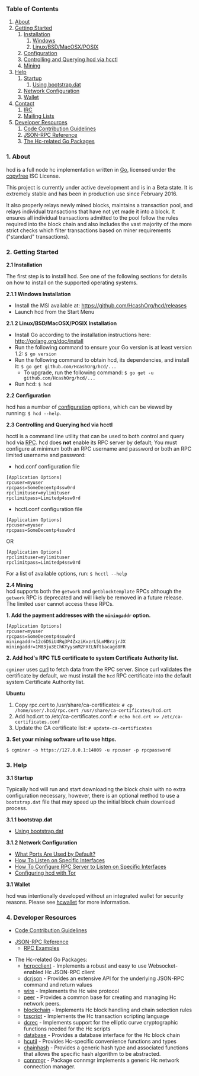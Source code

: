 ### Table of Contents
1. [About](#About)
2. [Getting Started](#GettingStarted)
    1. [Installation](#Installation)
        1. [Windows](#WindowsInstallation)
        2. [Linux/BSD/MacOSX/POSIX](#PosixInstallation)
    2. [Configuration](#Configuration)
    3. [Controlling and Querying hcd via hcctl](#HcctlConfig)
    4. [Mining](#Mining)
3. [Help](#Help)
    1. [Startup](#Startup)
        1. [Using bootstrap.dat](#BootstrapDat)
    2. [Network Configuration](#NetworkConfig)
    3. [Wallet](#Wallet)
4. [Contact](#Contact)
    1. [IRC](#ContactIRC)
    2. [Mailing Lists](#MailingLists)
5. [Developer Resources](#DeveloperResources)
    1. [Code Contribution Guidelines](#ContributionGuidelines)
    2. [JSON-RPC Reference](#JSONRPCReference)
    3. [The Hc-related Go Packages](#GoPackages)

<a name="About" />

### 1. About
hcd is a full node hc implementation written in [Go](http://golang.org),
licensed under the [copyfree](http://www.copyfree.org) ISC License.

This project is currently under active development and is in a Beta state. It is
extremely stable and has been in production use since February 2016.

It also properly relays newly mined blocks, maintains a transaction pool, and
relays individual transactions that have not yet made it into a block. It
ensures all individual transactions admitted to the pool follow the rules
required into the block chain and also includes the vast majority of the more
strict checks which filter transactions based on miner requirements ("standard"
transactions).

<a name="GettingStarted" />

### 2. Getting Started

<a name="Installation" />

**2.1 Installation**<br />

The first step is to install hcd.  See one of the following sections for
details on how to install on the supported operating systems.

<a name="WindowsInstallation" />

**2.1.1 Windows Installation**<br />

* Install the MSI available at: https://github.com/HcashOrg/hcd/releases
* Launch hcd from the Start Menu

<a name="PosixInstallation" />

**2.1.2 Linux/BSD/MacOSX/POSIX Installation**<br />

* Install Go according to the installation instructions here: http://golang.org/doc/install
* Run the following command to ensure your Go version is at least version 1.2: `$ go version`
* Run the following command to obtain hcd, its dependencies, and install it: `$ go get github.com/HcashOrg/hcd/...`<br />
  * To upgrade, run the following command: `$ go get -u github.com/HcashOrg/hcd/...`
* Run hcd: `$ hcd`

<a name="Configuration" />

**2.2 Configuration**<br />

hcd has a number of [configuration](http://godoc.org/github.com/HcashOrg/hcd)
options, which can be viewed by running: `$ hcd --help`.

<a name="HcctlConfig" />

**2.3 Controlling and Querying hcd via hcctl**<br />

hcctl is a command line utility that can be used to both control and query hcd
via [RPC](http://www.wikipedia.org/wiki/Remote_procedure_call).  hcd does
**not** enable its RPC server by default;  You must configure at minimum both an
RPC username and password or both an RPC limited username and password:

* hcd.conf configuration file
```
[Application Options]
rpcuser=myuser
rpcpass=SomeDecentp4ssw0rd
rpclimituser=mylimituser
rpclimitpass=Limitedp4ssw0rd
```
* hcctl.conf configuration file
```
[Application Options]
rpcuser=myuser
rpcpass=SomeDecentp4ssw0rd
```
OR
```
[Application Options]
rpclimituser=mylimituser
rpclimitpass=Limitedp4ssw0rd
```
For a list of available options, run: `$ hcctl --help`

<a name="Mining" />

**2.4 Mining**<br />
hcd supports both the `getwork` and `getblocktemplate` RPCs although the
`getwork` RPC is deprecated and will likely be removed in a future release.
The limited user cannot access these RPCs.<br />

**1. Add the payment addresses with the `miningaddr` option.**<br />

```
[Application Options]
rpcuser=myuser
rpcpass=SomeDecentp4ssw0rd
miningaddr=12c6DSiU4Rq3P4ZxziKxzrL5LmMBrzjrJX
miningaddr=1M83ju3EChKYyysmM2FXtLNftbacagd8FR
```

**2. Add hcd's RPC TLS certificate to system Certificate Authority list.**<br />

`cgminer` uses [curl](http://curl.haxx.se/) to fetch data from the RPC server.
Since curl validates the certificate by default, we must install the `hcd` RPC
certificate into the default system Certificate Authority list.

**Ubuntu**<br />

1. Copy rpc.cert to /usr/share/ca-certificates: `# cp /home/user/.hcd/rpc.cert /usr/share/ca-certificates/hcd.crt`<br />
2. Add hcd.crt to /etc/ca-certificates.conf: `# echo hcd.crt >> /etc/ca-certificates.conf`<br />
3. Update the CA certificate list: `# update-ca-certificates`<br />

**3. Set your mining software url to use https.**<br />

`$ cgminer -o https://127.0.0.1:14009 -u rpcuser -p rpcpassword`

<a name="Help" />

### 3. Help

<a name="Startup" />

**3.1 Startup**<br />

Typically hcd will run and start downloading the block chain with no extra
configuration necessary, however, there is an optional method to use a
`bootstrap.dat` file that may speed up the initial block chain download process.

<a name="BootstrapDat" />

**3.1.1 bootstrap.dat**<br />
* [Using bootstrap.dat](https://github.com/HcashOrg/hcd/tree/master/docs/using_bootstrap_dat.md)

<a name="NetworkConfig" />

**3.1.2 Network Configuration**<br />
* [What Ports Are Used by Default?](https://github.com/HcashOrg/hcd/tree/master/docs/default_ports.md)
* [How To Listen on Specific Interfaces](https://github.com/HcashOrg/hcd/tree/master/docs/configure_peer_server_listen_interfaces.md)
* [How To Configure RPC Server to Listen on Specific Interfaces](https://github.com/HcashOrg/hcd/tree/master/docs/configure_rpc_server_listen_interfaces.md)
* [Configuring hcd with Tor](https://github.com/HcashOrg/hcd/tree/master/docs/configuring_tor.md)

<a name="Wallet" />

**3.1 Wallet**<br />

hcd was intentionally developed without an integrated wallet for security
reasons.  Please see [hcwallet](https://github.com/HcashOrg/hcwallet) for more
information.

<a name="DeveloperResources" />

### 4. Developer Resources

<a name="ContributionGuidelines" />

* [Code Contribution Guidelines](https://github.com/HcashOrg/hcd/tree/master/docs/code_contribution_guidelines.md)
<a name="JSONRPCReference" />

* [JSON-RPC Reference](https://github.com/HcashOrg/hcd/tree/master/docs/json_rpc_api.md)
    * [RPC Examples](https://github.com/HcashOrg/hcd/tree/master/docs/json_rpc_api.md#ExampleCode)
<a name="GoPackages" />

* The Hc-related Go Packages:
    * [hcrpcclient](https://github.com/HcashOrg/hcrpcclient) - Implements a
	  robust and easy to use Websocket-enabled Hc JSON-RPC client
    * [dcrjson](https://github.com/HcashOrg/dcrjson) - Provides an extensive API
	  for the underlying JSON-RPC command and return values
    * [wire](https://github.com/HcashOrg/hcd/tree/master/wire) - Implements the
	  Hc wire protocol
    * [peer](https://github.com/HcashOrg/hcd/tree/master/peer) -
	  Provides a common base for creating and managing Hc network peers.
    * [blockchain](https://github.com/HcashOrg/hcd/tree/master/blockchain) -
	  Implements Hc block handling and chain selection rules
    * [txscript](https://github.com/HcashOrg/hcd/tree/master/txscript) -
	  Implements the Hc transaction scripting language
    * [dcrec](https://github.com/HcashOrg/hcd/tree/master/dcrec) - Implements
	  support for the elliptic curve cryptographic functions needed for the
	  Hc scripts
    * [database](https://github.com/HcashOrg/hcd/tree/master/database) -
	  Provides a database interface for the Hc block chain
    * [hcutil](https://github.com/HcashOrg/hcd/hcutil) - Provides Hc-specific
	  convenience functions and types
    * [chainhash](https://github.com/HcashOrg/hcd/tree/master/chaincfg/chainhash) -
	  Provides a generic hash type and associated functions that allows the
	  specific hash algorithm to be abstracted.
    * [connmgr](https://github.com/HcashOrg/hcd/tree/master/connmgr) -
      Package connmgr implements a generic Hc network connection manager.
